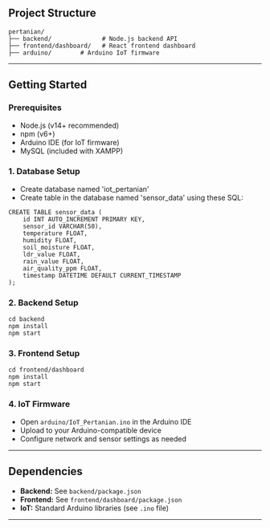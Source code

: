## Project Structure

```
pertanian/
├── backend/              # Node.js backend API
├── frontend/dashboard/   # React frontend dashboard
├── arduino/        # Arduino IoT firmware
```

---

## Getting Started

### Prerequisites
- Node.js (v14+ recommended)
- npm (v6+)
- Arduino IDE (for IoT firmware)
- MySQL (included with XAMPP)

### 1. Database Setup
- Create database named 'iot_pertanian'
- Create table in the database named 'sensor_data' using these SQL:
```
CREATE TABLE sensor_data (
    id INT AUTO_INCREMENT PRIMARY KEY,
    sensor_id VARCHAR(50),
    temperature FLOAT,
    humidity FLOAT,
    soil_moisture FLOAT,
    ldr_value FLOAT,
    rain_value FLOAT,
    air_quality_ppm FLOAT,
    timestamp DATETIME DEFAULT CURRENT_TIMESTAMP
);
```

### 2. Backend Setup

```
cd backend
npm install
npm start
```

### 3. Frontend Setup

```
cd frontend/dashboard
npm install
npm start
```

### 4. IoT Firmware
- Open `arduino/IoT_Pertanian.ino` in the Arduino IDE
- Upload to your Arduino-compatible device
- Configure network and sensor settings as needed


---

## Dependencies
- **Backend:** See `backend/package.json`
- **Frontend:** See `frontend/dashboard/package.json`
- **IoT:** Standard Arduino libraries (see `.ino` file)

---
